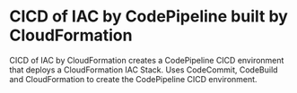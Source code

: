 # CICD of IAC by CodePipeline built by CloudFormation

CICD of IAC by CloudFormation creates a CodePipeline CICD environment that deploys a CloudFormation IAC Stack.
Uses CodeCommit, CodeBuild and CloudFormation to create the CodePipeline CICD environment.
